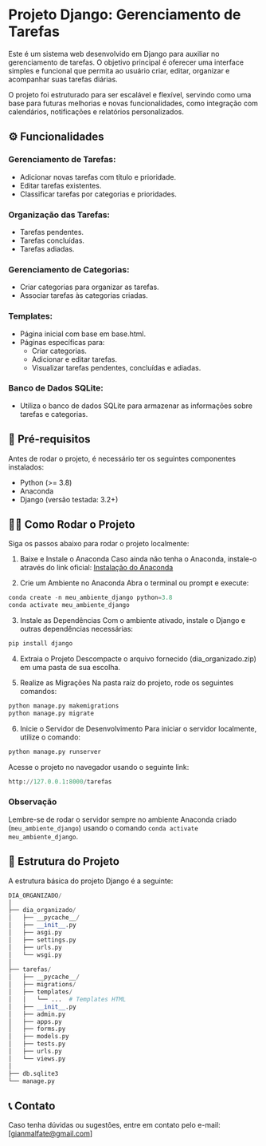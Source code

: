 # Projeto Django: Gerenciamento de Tarefas
Este é um sistema web desenvolvido em Django para auxiliar no gerenciamento de tarefas. O objetivo principal é oferecer uma interface simples e funcional que permita ao usuário criar, editar, organizar e acompanhar suas tarefas diárias.

O projeto foi estruturado para ser escalável e flexível, servindo como uma base para futuras melhorias e novas funcionalidades, como integração com calendários, notificações e relatórios personalizados.

## ⚙️ Funcionalidades
### Gerenciamento de Tarefas:
- Adicionar novas tarefas com título e prioridade.
- Editar tarefas existentes.
- Classificar tarefas por categorias e prioridades.

### Organização das Tarefas:
- Tarefas pendentes.
- Tarefas concluídas.
- Tarefas adiadas.

### Gerenciamento de Categorias:
- Criar categorias para organizar as tarefas.
- Associar tarefas às categorias criadas.

### Templates:
- Página inicial com base em base.html.
- Páginas específicas para:
  - Criar categorias.
  - Adicionar e editar tarefas.
  - Visualizar tarefas pendentes, concluídas e adiadas.

### Banco de Dados SQLite:
- Utiliza o banco de dados SQLite para armazenar as informações sobre tarefas e categorias.


## 📝 Pré-requisitos
Antes de rodar o projeto, é necessário ter os seguintes componentes instalados:
- Python (>= 3.8)
- Anaconda
- Django (versão testada: 3.2+)

## 👨‍💻 Como Rodar o Projeto
Siga os passos abaixo para rodar o projeto localmente:
1. Baixe e Instale o Anaconda
Caso ainda não tenha o Anaconda, instale-o através do link oficial:
[Instalação do Anaconda](https://www.anaconda.com/download)

2. Crie um Ambiente no Anaconda
Abra o terminal ou prompt e execute:
```python
conda create -n meu_ambiente_django python=3.8
conda activate meu_ambiente_django
```

3. Instale as Dependências
Com o ambiente ativado, instale o Django e outras dependências necessárias:
```python
pip install django
```

4. Extraia o Projeto
Descompacte o arquivo fornecido (dia_organizado.zip) em uma pasta de sua escolha.

5. Realize as Migrações
Na pasta raiz do projeto, rode os seguintes comandos:
```python
python manage.py makemigrations
python manage.py migrate
```

6. Inicie o Servidor de Desenvolvimento
Para iniciar o servidor localmente, utilize o comando:
```python
python manage.py runserver
```

Acesse o projeto no navegador usando o seguinte link:
```python
http://127.0.0.1:8000/tarefas
```

### Observação
Lembre-se de rodar o servidor sempre no ambiente Anaconda criado (```meu_ambiente_django```) usando o comando ```conda activate meu_ambiente_django```.

## 📌 Estrutura do Projeto
A estrutura básica do projeto Django é a seguinte:
```python
DIA_ORGANIZADO/
│
├── dia_organizado/
│   ├── __pycache__/
│   ├── __init__.py
│   ├── asgi.py
│   ├── settings.py
│   ├── urls.py
│   └── wsgi.py
│
├── tarefas/
│   ├── __pycache__/
│   ├── migrations/
│   ├── templates/
│   │   └── ...  # Templates HTML
│   ├── __init__.py
│   ├── admin.py
│   ├── apps.py
│   ├── forms.py
│   ├── models.py
│   ├── tests.py
│   ├── urls.py
│   └── views.py
│
├── db.sqlite3
└── manage.py
```

## 📞 Contato
Caso tenha dúvidas ou sugestões, entre em contato pelo e-mail: [gianmalfate@gmail.com]

